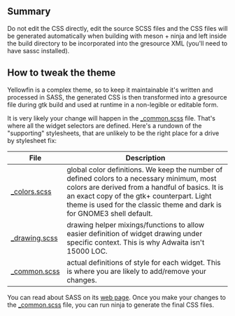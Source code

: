 ## Summary

Do not edit the CSS directly, edit the source SCSS files and the CSS files
will be generated automatically when building with meson + ninja and left
inside the build directory to be incorporated into the gresource XML (you'll
need to have sassc installed).

## How to tweak the theme

Yellowfin is a complex theme, so to keep it maintainable it's written and
processed in SASS, the generated CSS is then transformed into a gresource
file during gtk build and used at runtime in a non-legible or editable form.

It is very likely your change will happen in the [_common.scss][common] file.
That's where all the widget selectors are defined. Here's a rundown of
the "supporting" stylesheets, that are unlikely to be the right place
for a drive by stylesheet fix:

| File                     | Description       |
| ------------------------ | ----------------- |
| [_colors.scss][colors]   | global color definitions. We keep the number of defined colors to a necessary minimum,  most colors are derived from a handful of basics. It is an exact copy of the gtk+ counterpart. Light theme is used for the classic theme and dark is for GNOME3 shell default. |
| [_drawing.scss][drawing] | drawing helper mixings/functions to allow easier definition of widget drawing under specific context. This is why Adwaita isn't 15000 LOC. |
| [_common.scss][common]   | actual definitions of style for each widget. This is where you are likely to add/remove your changes. |

You can read about SASS on its [web page][sass-web]. Once you make your
changes to the [_common.scss][common] file, you can run ninja to generate the
final CSS files.

[common]: data/theme/gnome-shell-sass/_common.scss
[colors]: data/theme/gnome-shell-sass/_colors.scss
[drawing]: data/theme/gnome-shell-sass/_drawing.scss
[sass-web]: http://sass-lang.com/documentation/
